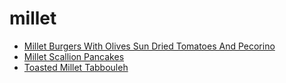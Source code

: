 # millet

 * [Millet Burgers With Olives Sun Dried Tomatoes And Pecorino](index/m/millet-burgers-with-olives-sun-dried-tomatoes-and-pecorino-51118800.json)
 * [Millet Scallion Pancakes](index/m/millet-scallion-pancakes-51210240.json)
 * [Toasted Millet Tabbouleh](index/t/toasted-millet-tabbouleh.json)
